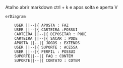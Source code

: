 Atalho abrir markdown ctrl + k e apos solta e aperta V


```mermaid
erDiagram

    USER ||--|{ APOSTA : FAZ
    USER ||--|{ CARTEIRA :POSSUI
    CARTEIRA ||--|{ DEPOSITAR : PODE
    CARTEIRA ||--|{ SACAR : PODE
    APOSTA ||..|{ JOGOS : EXTENDS
    USER ||--|{ SUPORTE : ACESSA
    USER ||--|{ PERFIL : POSSUI
    SUPORTE||--|{ FAQ : CONTEM
    SUPORTE||--|{ CONTATO : COTEM

```
